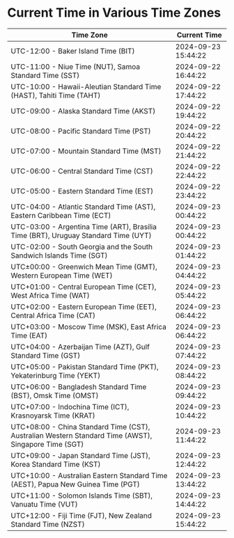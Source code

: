 # Current Time in Various Time Zones

| Time Zone | Current Time |
|-----------|--------------|
| UTC-12:00 - Baker Island Time (BIT) | 2024-09-23 15:44:22 |
| UTC-11:00 - Niue Time (NUT), Samoa Standard Time (SST) | 2024-09-22 16:44:22 |
| UTC-10:00 - Hawaii-Aleutian Standard Time (HAST), Tahiti Time (TAHT) | 2024-09-22 17:44:22 |
| UTC-09:00 - Alaska Standard Time (AKST) | 2024-09-22 19:44:22 |
| UTC-08:00 - Pacific Standard Time (PST) | 2024-09-22 20:44:22 |
| UTC-07:00 - Mountain Standard Time (MST) | 2024-09-22 21:44:22 |
| UTC-06:00 - Central Standard Time (CST) | 2024-09-22 22:44:22 |
| UTC-05:00 - Eastern Standard Time (EST) | 2024-09-22 23:44:22 |
| UTC-04:00 - Atlantic Standard Time (AST), Eastern Caribbean Time (ECT) | 2024-09-23 00:44:22 |
| UTC-03:00 - Argentina Time (ART), Brasília Time (BRT), Uruguay Standard Time (UYT) | 2024-09-23 00:44:22 |
| UTC-02:00 - South Georgia and the South Sandwich Islands Time (SGT) | 2024-09-23 01:44:22 |
| UTC±00:00 - Greenwich Mean Time (GMT), Western European Time (WET) | 2024-09-23 04:44:22 |
| UTC+01:00 - Central European Time (CET), West Africa Time (WAT) | 2024-09-23 05:44:22 |
| UTC+02:00 - Eastern European Time (EET), Central Africa Time (CAT) | 2024-09-23 06:44:22 |
| UTC+03:00 - Moscow Time (MSK), East Africa Time (EAT) | 2024-09-23 06:44:22 |
| UTC+04:00 - Azerbaijan Time (AZT), Gulf Standard Time (GST) | 2024-09-23 07:44:22 |
| UTC+05:00 - Pakistan Standard Time (PKT), Yekaterinburg Time (YEKT) | 2024-09-23 08:44:22 |
| UTC+06:00 - Bangladesh Standard Time (BST), Omsk Time (OMST) | 2024-09-23 09:44:22 |
| UTC+07:00 - Indochina Time (ICT), Krasnoyarsk Time (KRAT) | 2024-09-23 10:44:22 |
| UTC+08:00 - China Standard Time (CST), Australian Western Standard Time (AWST), Singapore Time (SGT) | 2024-09-23 11:44:22 |
| UTC+09:00 - Japan Standard Time (JST), Korea Standard Time (KST) | 2024-09-23 12:44:22 |
| UTC+10:00 - Australian Eastern Standard Time (AEST), Papua New Guinea Time (PGT) | 2024-09-23 13:44:22 |
| UTC+11:00 - Solomon Islands Time (SBT), Vanuatu Time (VUT) | 2024-09-23 14:44:22 |
| UTC+12:00 - Fiji Time (FJT), New Zealand Standard Time (NZST) | 2024-09-23 15:44:22 |
